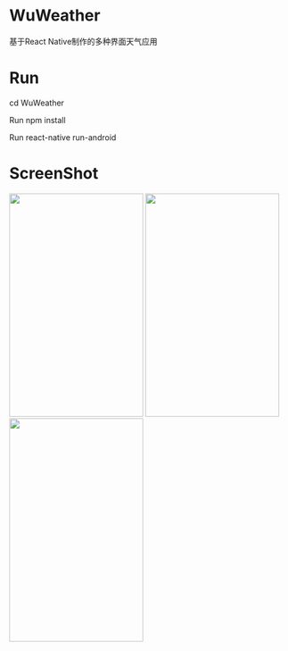 # WuWeather
基于React Native制作的多种界面天气应用

# Run
cd WuWeather

Run npm install

Run react-native run-android

# ScreenShot
<div style="display:inline">
 <img src="https://raw.githubusercontent.com/MinardWu/WuWeather/master/ScreenShot/1.png" width = "240" height = "400"/>
 <img src="https://raw.githubusercontent.com/MinardWu/WuWeather/master/ScreenShot/2.png" width = "240" height = "400"/>
 <img src="https://raw.githubusercontent.com/MinardWu/WuWeather/master/ScreenShot/3.png" width = "240" height = "400"/>
</div>
